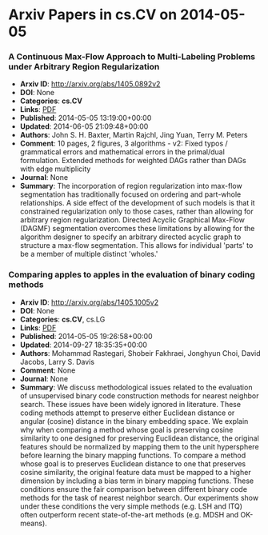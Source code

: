 # Arxiv Papers in cs.CV on 2014-05-05
### A Continuous Max-Flow Approach to Multi-Labeling Problems under Arbitrary Region Regularization
- **Arxiv ID**: http://arxiv.org/abs/1405.0892v2
- **DOI**: None
- **Categories**: **cs.CV**
- **Links**: [PDF](http://arxiv.org/pdf/1405.0892v2)
- **Published**: 2014-05-05 13:19:00+00:00
- **Updated**: 2014-06-05 21:09:48+00:00
- **Authors**: John S. H. Baxter, Martin Rajchl, Jing Yuan, Terry M. Peters
- **Comment**: 10 pages, 2 figures, 3 algorithms - v2: Fixed typos / grammatical
  errors and mathematical errors in the primal/dual formulation. Extended
  methods for weighted DAGs rather than DAGs with edge multiplicity
- **Journal**: None
- **Summary**: The incorporation of region regularization into max-flow segmentation has traditionally focused on ordering and part-whole relationships. A side effect of the development of such models is that it constrained regularization only to those cases, rather than allowing for arbitrary region regularization. Directed Acyclic Graphical Max-Flow (DAGMF) segmentation overcomes these limitations by allowing for the algorithm designer to specify an arbitrary directed acyclic graph to structure a max-flow segmentation. This allows for individual 'parts' to be a member of multiple distinct 'wholes.'



### Comparing apples to apples in the evaluation of binary coding methods
- **Arxiv ID**: http://arxiv.org/abs/1405.1005v2
- **DOI**: None
- **Categories**: **cs.CV**, cs.LG
- **Links**: [PDF](http://arxiv.org/pdf/1405.1005v2)
- **Published**: 2014-05-05 19:26:58+00:00
- **Updated**: 2014-09-27 18:35:35+00:00
- **Authors**: Mohammad Rastegari, Shobeir Fakhraei, Jonghyun Choi, David Jacobs, Larry S. Davis
- **Comment**: None
- **Journal**: None
- **Summary**: We discuss methodological issues related to the evaluation of unsupervised binary code construction methods for nearest neighbor search. These issues have been widely ignored in literature. These coding methods attempt to preserve either Euclidean distance or angular (cosine) distance in the binary embedding space. We explain why when comparing a method whose goal is preserving cosine similarity to one designed for preserving Euclidean distance, the original features should be normalized by mapping them to the unit hypersphere before learning the binary mapping functions. To compare a method whose goal is to preserves Euclidean distance to one that preserves cosine similarity, the original feature data must be mapped to a higher dimension by including a bias term in binary mapping functions. These conditions ensure the fair comparison between different binary code methods for the task of nearest neighbor search. Our experiments show under these conditions the very simple methods (e.g. LSH and ITQ) often outperform recent state-of-the-art methods (e.g. MDSH and OK-means).




